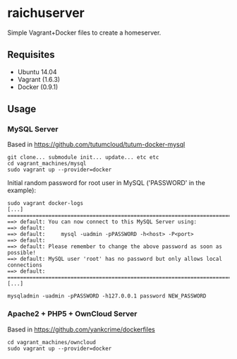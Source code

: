 raichuserver
============
Simple Vagrant+Docker files to create a homeserver.

Requisites
----------

 - Ubuntu 14.04
 - Vagrant (1.6.3)
 - Docker (0.9.1)

Usage
-----

### MySQL Server

Based in https://github.com/tutumcloud/tutum-docker-mysql

```
git clone... submodule init... update... etc etc
cd vagrant_machines/mysql
sudo vagrant up --provider=docker
```

Initial random password for root user in MySQL ('PASSWORD' in the example):
```
sudo vagrant docker-logs
[...]
========================================================================
==> default: You can now connect to this MySQL Server using:
==> default:
==> default:     mysql -uadmin -pPASSWORD -h<host> -P<port>
==> default:
==> default: Please remember to change the above password as soon as possible!
==> default: MySQL user 'root' has no password but only allows local connections
==> default: ========================================================================
[...]

mysqladmin -uadmin -pPASSWORD -h127.0.0.1 password NEW_PASSWORD
```

### Apache2 + PHP5 + OwnCloud Server

Based in https://github.com/yankcrime/dockerfiles

```
cd vagrant_machines/owncloud
sudo vagrant up --provider=docker
```
